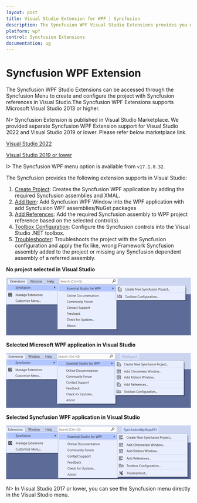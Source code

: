```yaml
---
layout: post
title: Visual Studio Extension for WPF | Syncfusion
description: The Syncfusion WPF Visual Studio Extensions provides you with quick access to Project Templates to create or configure the WPF Application.
platform: wpf
control: Syncfusion Extensions
documentation: ug
---
```


# Syncfusion WPF Extension

The Syncfusion WPF Studio Extensions can be accessed through the Syncfusion Menu to create and configure the project with Syncfusion references in Visual Studio.The Syncfusion WPF Extensions supports Microsoft Visual Studio 2013 or higher.

N> Syncfusion Extension is published in Visual Studio Marketplace. We provided separate Syncfusion WPF Extension support for Visual Studio 2022 and Visual Studio 2019 or lower. Please refer below marketplace link.

[Visual Studio 2022](https://marketplace.visualstudio.com/items?itemName=SyncfusionInc.WPFVSExtension)

[Visual Studio 2019 or lower](https://marketplace.visualstudio.com/items?itemName=SyncfusionInc.WPFExtension)

I> The Syncfusion WPF menu option is available from `v17.1.0.32`.

The Syncfusion provides the following extension supports in Visual Studio:

1.	[Create Project](https://help.syncfusion.com/wpf/visual-studio-integration/create-project): Creates the Syncfusion WPF application by adding the required Syncfusion assemblies and XMAL.
2.	[Add Item](https://help.syncfusion.com/wpf/visual-studio-integration/add-item): Add Syncfusion WPF Window into the WPF application with add Syncfusion WPF assemblies/NuGet packages
3.	[Add References](https://help.syncfusion.com/wpf/visual-studio-integration/add-references): Add the required Syncfusion assembly to WPF project reference based on the selected control(s).
4.	[Toolbox Configuration](https://help.syncfusion.com/wpf/visual-studio-integration/toolbox-configuration): Configure the Syncfusion controls into the Visual Studio .NET toolbox.
5.	[Troubleshooter](https://help.syncfusion.com/wpf/visual-studio-integration/troubleshooting): Troubleshoots the project with the Syncfusion configuration and apply the fix like, wrong Framework Syncfusion assembly added to the project or missing any Syncfusion dependent assembly of a referred assembly.

**No project selected in Visual Studio**

![Syncfusion WPF Menu when No project selected in Visual Studio](overview-images/syncfusion-wpf-menu-no-project-selected.png)

**Selected Microsoft WPF application in Visual Studio**

![Syncfusion Menu when Selected Microsoft WPF application in Visual Studio](overview-images/syncfusion-menu-selected-microsoft-application.png)

**Selected Syncfusion WPF application in Visual Studio**

![Selected Synfusion WPF application in Visual Studio](overview-images/syncfusion-wpf-selected-application.png)

N> In Visual Studio 2017 or lower, you can see the Syncfusion menu directly in the Visual Studio menu.
